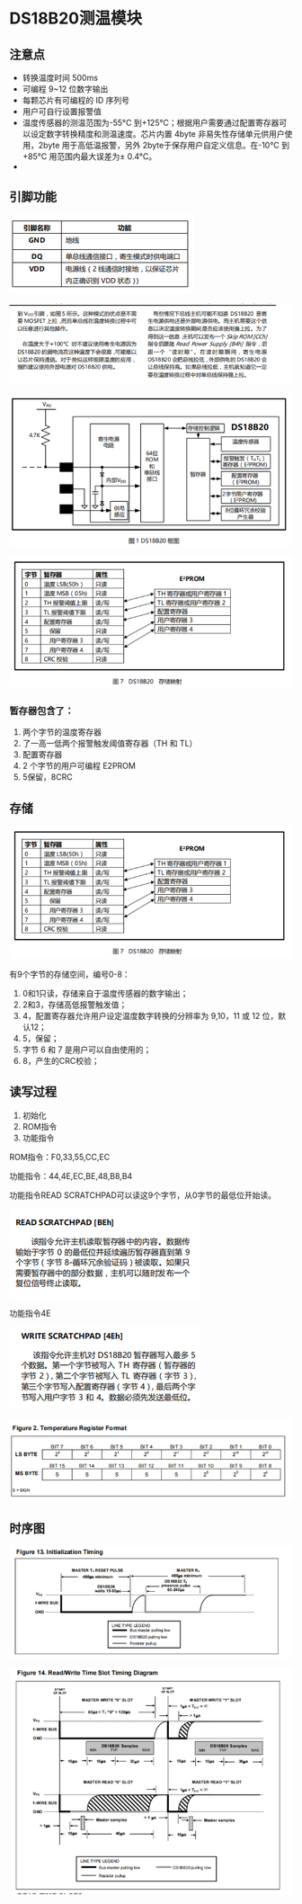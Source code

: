 # DS18B20测温模块

## 注意点

- 转换温度时间 500ms
- 可编程 9~12 位数字输出
- 每颗芯片有可编程的 ID 序列号
- 用户可自行设置报警值
- 温度传感器的测温范围为-55°C 到+125°C；根据用户需要通过配置寄存器可以设定数字转换精度和测温速度。芯片内置 4byte 非易失性存储单元供用户使用，2byte 用于高低温报警，另外 2byte于保存用户自定义信息。在-10°C 到+85°C 用范围内最大误差为± 0.4°C。
- 

## 引脚功能

![](.\pictures\Quicker_20240712_170927.png)

![](.\pictures\Quicker_20240712_172452.png)

![](.\pictures\Quicker_20240712_210004.png)

![](.\pictures\Quicker_20240712_210256.png)

### 暂存器包含了：

1. 两个字节的温度寄存器
2. 了一高一低两个报警触发阈值寄存器（TH 和 TL）
3. 配置寄存器
4. 2 个字节的用户可编程 E2PROM
5. 5保留，8CRC

## 存储

![](.\pictures\Quicker_20240712_210256.png)

有9个字节的存储空间，编号0-8：

1. 0和1只读，存储来自于温度传感器的数字输出；
2. 2和3，存储高低报警触发值；
3. 4，配置寄存器允许用户设定温度数字转换的分辨率为 9,10，11 或 12 位，默认12；
4. 5，保留；
5. 字节 6 和 7 是用户可以自由使用的；
6. 8，产生的CRC校验；



## 读写过程

1. 初始化
2. ROM指令
3. 功能指令



ROM指令：F0,33,55,CC,EC

功能指令：44,4E,EC,BE,48,B8,B4



功能指令READ SCRATCHPAD可以读这9个字节，从0字节的最低位开始读。

![](.\pictures\Quicker_20240712_211017.png)



功能指令4E

![](.\pictures\Quicker_20240712_211659.png)



![](.\pictures\Quicker_20240712_213150.png)

## 时序图

![](.\pictures\Quicker_20240713_075816.png)

![](.\pictures\Quicker_20240713_075833.png)
